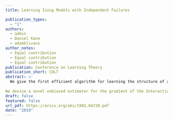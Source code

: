 ```yaml
---
title: Learning Ising Models with Independent Failures

publication_types:
  - "1"
authors:
  - admin
  - Daniel Kane
  - adamklivans
author_notes:
  - Equal contribution
  - Equal contribution
  - Equal contribution
publication: Conference on Learning Theory
publication_short: COLT
abstract: >-
  We give the first efficient algorithm for learning the structure of an Ising model that tolerates independent failures; that is, each entry of the observed sample is missing with some unknown probability p. Our algorithm matches the essentially optimal runtime and sample complexity bounds of recent work for learning Ising models due to Klivans and Meka (2017).
  
We devise a novel unbiased estimator for the gradient of the Interaction Screening Objective (ISO) due to Vuffray et al. (2016) and apply a stochastic multiplicative gradient descent algorithm to minimize this objective. Solutions to this minimization recover the neighborhood information of the underlying Ising model on a node by node basis.
draft: false
featured: false
url_pdf: https://arxiv.org/abs/1902.04728.pdf
date: "2019"
---
```

